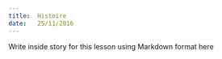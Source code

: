```yaml
---
title:  Histoire
date:   25/11/2016
---
```


Write inside story for this lesson using Markdown format here